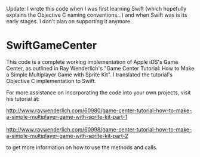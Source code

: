 Update: I wrote this code when I was first learning Swift (which hopefully explains the Objective C naming conventions...) and when Swift was is its early stages. I don't plan on supporting it anymore.


SwiftGameCenter
===============

This code is a complete working implementation of Apple iOS's Game Center, as outlined in Ray Wenderlich's "Game Center Tutorial: How to Make a Simple Multiplayer Game with Sprite Kit". I translated the tutorial's Objective C implementation to Swift.

For more assistance on incorporating the code into your own projects, visit his tutorial at:

http://www.raywenderlich.com/60980/game-center-tutorial-how-to-make-a-simple-multiplayer-game-with-sprite-kit-part-1
<br>
<br>
http://www.raywenderlich.com/60998/game-center-tutorial-how-to-make-a-simple-multiplayer-game-with-sprite-kit-part-2

to get more information on how to use the methods and calls.
